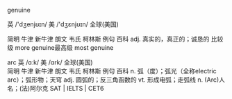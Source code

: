 genuine 

英 /'dʒenjʊɪn/  美 /'dʒɛnjʊɪn/  全球(美国)

简明 牛津 新牛津  朗文 韦氏  柯林斯 例句  百科
adj. 真实的，真正的；诚恳的
比较级 more genuine最高级 most genuine



arc 
英 /ɑːk/  美 /ɑrk/  全球(美国)  
简明 牛津 新牛津  朗文 韦氏  柯林斯 例句  百科
n. 弧（度）；弧光（全称electric arc）；弧形物；天穹
adj. 圆弧的；反三角函数的
vt. 形成电弧；走弧线
n. (Arc)人名；(法)阿尔克
SAT | IELTS | CET6
